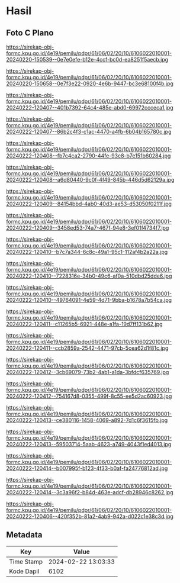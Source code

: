# Hasil

## Foto C Plano

https://sirekap-obj-formc.kpu.go.id/4e19/pemilu/pdpr/61/06/02/20/10/6106022010001-20240220-150539--0e7e0efe-b12e-4ccf-bc0d-ea8251f5aecb.jpg

https://sirekap-obj-formc.kpu.go.id/4e19/pemilu/pdpr/61/06/02/20/10/6106022010001-20240220-150658--0e7f3e22-0920-4e6b-9447-bc3e68100f4b.jpg

https://sirekap-obj-formc.kpu.go.id/4e19/pemilu/pdpr/61/06/02/20/10/6106022010001-20240222-120407--401b7392-64c4-485e-abd0-69972ccceca1.jpg

https://sirekap-obj-formc.kpu.go.id/4e19/pemilu/pdpr/61/06/02/20/10/6106022010001-20240222-120407--86b2c4f3-c1ac-4470-a4fb-6b04b165780c.jpg

https://sirekap-obj-formc.kpu.go.id/4e19/pemilu/pdpr/61/06/02/20/10/6106022010001-20240222-120408--fb7c4ca2-2790-44fe-93c8-b7e151b60284.jpg

https://sirekap-obj-formc.kpu.go.id/4e19/pemilu/pdpr/61/06/02/20/10/6106022010001-20240222-120408--a6d80440-9c0f-4f49-845b-446d5d62129a.jpg

https://sirekap-obj-formc.kpu.go.id/4e19/pemilu/pdpr/61/06/02/20/10/6106022010001-20240222-120409--84154bbd-4ab0-40d3-ae53-d53050f0211f.jpg

https://sirekap-obj-formc.kpu.go.id/4e19/pemilu/pdpr/61/06/02/20/10/6106022010001-20240222-120409--3458ed53-74a7-467f-94e8-3ef01f4734f7.jpg

https://sirekap-obj-formc.kpu.go.id/4e19/pemilu/pdpr/61/06/02/20/10/6106022010001-20240222-120410--b7c7a344-6c8c-49a1-95c1-112af4b2a22a.jpg

https://sirekap-obj-formc.kpu.go.id/4e19/pemilu/pdpr/61/06/02/20/10/6106022010001-20240222-120410--7228316e-34b0-49c6-af0a-510dbd25dde6.jpg

https://sirekap-obj-formc.kpu.go.id/4e19/pemilu/pdpr/61/06/02/20/10/6106022010001-20240222-120410--49764091-4e59-4d71-9bba-b1678a7b54ca.jpg

https://sirekap-obj-formc.kpu.go.id/4e19/pemilu/pdpr/61/06/02/20/10/6106022010001-20240222-120411--c11265b5-6921-448e-a1fa-19d7ff131b62.jpg

https://sirekap-obj-formc.kpu.go.id/4e19/pemilu/pdpr/61/06/02/20/10/6106022010001-20240222-120411--ccb2859a-2542-4471-97cb-5cea62d1f81c.jpg

https://sirekap-obj-formc.kpu.go.id/4e19/pemilu/pdpr/61/06/02/20/10/6106022010001-20240222-120412--3cb69079-73b2-4ab1-a1da-3bfdcf635769.jpg

https://sirekap-obj-formc.kpu.go.id/4e19/pemilu/pdpr/61/06/02/20/10/6106022010001-20240222-120412--754167d8-0355-499f-8c55-ee5d2ac60923.jpg

https://sirekap-obj-formc.kpu.go.id/4e19/pemilu/pdpr/61/06/02/20/10/6106022010001-20240222-120413--ce380116-1458-4069-a892-7d1c6f3615fb.jpg

https://sirekap-obj-formc.kpu.go.id/4e19/pemilu/pdpr/61/06/02/20/10/6106022010001-20240222-120413--59503714-5aab-4623-a749-4043f1ed4013.jpg

https://sirekap-obj-formc.kpu.go.id/4e19/pemilu/pdpr/61/06/02/20/10/6106022010001-20240222-120414--b007995f-b123-4f33-b0af-fa24776812ad.jpg

https://sirekap-obj-formc.kpu.go.id/4e19/pemilu/pdpr/61/06/02/20/10/6106022010001-20240222-120414--3c3a96f2-b84d-463e-adcf-db28946c8262.jpg

https://sirekap-obj-formc.kpu.go.id/4e19/pemilu/pdpr/61/06/02/20/10/6106022010001-20240222-120406--420f352b-81a2-4ab9-942a-d022c1e38c3d.jpg


## Metadata

| Key        | Value               |
| ---------- | ------------------- |
| Time Stamp | 2024-02-22 13:03:33 |
| Kode Dapil | 6102                |



